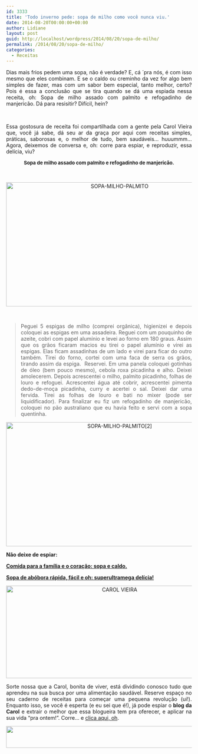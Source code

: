 ```yaml
---
id: 3333
title: 'Todo inverno pede: sopa de milho como você nunca viu.'
date: 2014-08-20T00:00:00+00:00
author: Lidiane
layout: post
guid: http://localhost/wordpress/2014/08/20/sopa-de-milho/
permalink: /2014/08/20/sopa-de-milho/
categories:
  - Receitas
---
```

<p style="text-align: justify;">
  Dias mais frios pedem uma sopa, não é verdade? E, cá ´pra nós, é com isso mesmo que eles combinam. E se o caldo ou creminho da vez for algo bem simples de fazer, mas com um sabor bem especial, tanto melhor, certo? Pois é essa a conclusão que se tira quando se dá uma espiada nessa receita, oh: Sopa de milho assado com palmito e refogadinho de manjericão. Dá para resisitir? Difícil, hein?
</p>

&nbsp;

<p style="text-align: justify;">
  Essa gostosura de receita foi compartilhada com a gente pela Carol Vieira que, você já sabe, dá seu ar da graça por aqui com receitas simples, práticas, saborosas e, o melhor de tudo, bem saudáveis… huuummm… Agora, deixemos de conversa e, oh: corre para espiar, e reproduzir, essa delícia, viu?
</p>

<!--more-->

<p align="center">
  <strong><span style="font-size: small;">Sopa de milho assado com palmito e refogadinho de manjericão.</span></strong>
</p>

&nbsp;

<p align="center">
  <a href="http://www.trololodemulher.com.br/blog/wp-content/uploads/2014/08/SOPA-MILHO-PALMITO.jpg"><img class="alignnone size-full wp-image-10288" src="http://www.trololodemulher.com.br/blog/wp-content/uploads/2014/08/SOPA-MILHO-PALMITO.jpg" alt="SOPA-MILHO-PALMITO" width="600" height="337" /></a>
</p>

&nbsp;

> <p align="justify">
>   Peguei 5 espigas de milho (comprei orgânica), higienizei e depois coloquei as espigas em uma assadeira. Reguei com um pouquinho de azeite, cobri com papel alumínio e levei ao forno em 180 graus. Assim que os grãos ficaram macios eu tirei o papel alumínio e virei as espigas. Elas ficam assadinhas de um lado e virei para ficar do outro também. Tirei do forno, cortei com uma faca de serra os grãos, tirando assim da espiga.  Reservei. Em uma panela coloquei gotinhas de óleo (bem pouco mesmo), cebola roxa picadinha e alho. Deixei amolecerem. Depois acrescentei o milho, palmito picadinho, folhas de louro e refoguei. Acrescentei água até cobrir, acrescentei pimenta dedo-de-moça picadinha, curry e acertei o sal. Deixei dar uma fervida. Tirei as folhas de louro e bati no mixer (pode ser liquidificador). Para finalizar eu fiz um refogadinho de manjericão, coloquei no pão australiano que eu havia feito e servi com a sopa quentinha.
> </p>

<p align="center">
  <a href="http://www.trololodemulher.com.br/blog/wp-content/uploads/2014/08/SOPA-MILHO-PALMITO2.jpg"><img class="alignnone size-full wp-image-10289" src="http://www.trololodemulher.com.br/blog/wp-content/uploads/2014/08/SOPA-MILHO-PALMITO2.jpg" alt="SOPA-MILHO-PALMITO[2]" width="600" height="337" /></a>
</p>

<p align="justify">
  <strong>Não deixe de espiar:</strong>
</p>

<p align="justify">
  <a href="http://www.trololodemulher.com.br/2012/06/06/sopa-e-caldo/" target="_blank"><strong>Comida para a família e o coração: sopa e caldo.</strong></a>
</p>

<p align="justify">
  <a href="http://www.trololodemulher.com.br/2013/08/19/sopa-de-abobora/" target="_blank"><strong>Sopa de abóbora rápida, fácil e oh: superultramega delícia!</strong></a>
</p>

<p align="center">
  <a href="http://www.trololodemulher.com.br/blog/wp-content/uploads/2014/07/CAROL-VIEIRA.png"><img class="alignnone size-full wp-image-10204" src="http://www.trololodemulher.com.br/blog/wp-content/uploads/2014/07/CAROL-VIEIRA.png" alt="CAROL VIEIRA" width="600" height="251" /></a>
</p>

<p align="justify">
  Sorte nossa que a Carol, bonita de viver, está dividindo conosco tudo que aprendeu na sua busca por uma alimentação saudável. Reserve espaço no seu caderno de receitas para começar uma pequena revolução (ui!). Enquanto isso, se você é esperta (e eu sei que é!), já pode espiar o <strong>blog da Carol</strong> e extrair o melhor que essa blogueira tem pra oferecer, e aplicar na sua vida “pra ontem!”. Corre… e <a href="http://mundocarolvieira.blogspot.com.br/" target="_blank">clica aqui, oh</a>.
</p>

<p align="center">
  <a href="http://feedburner.google.com/fb/a/mailverify?uri=blogbichafemea&loc=pt_BR" target="_blank"><img class="alignnone size-full wp-image-8451" title="Assine o Bicha Fêmea grátis!" src="http://www.trololodemulher.com.br/blog/wp-content/uploads/2012/01/rodapé.png" alt="" width="600" height="59" /></a>
</p>

&nbsp;

&nbsp;

&nbsp;